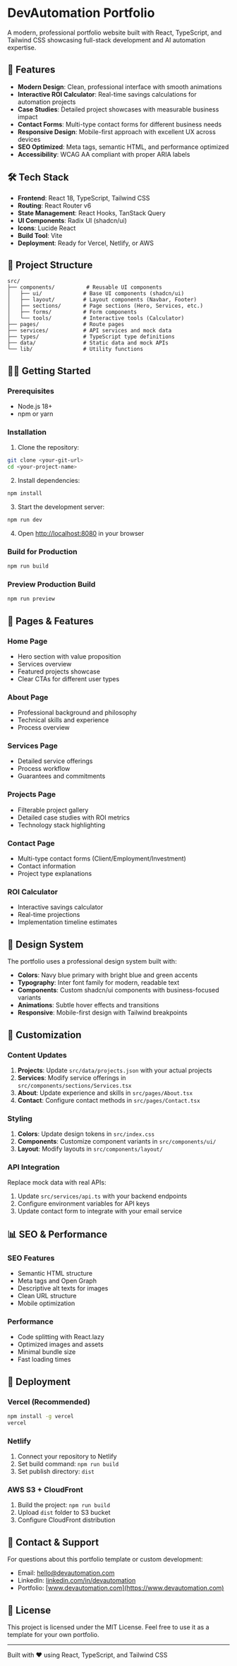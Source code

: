 # DevAutomation Portfolio

A modern, professional portfolio website built with React, TypeScript, and Tailwind CSS showcasing full-stack development and AI automation expertise.

## 🚀 Features

- **Modern Design**: Clean, professional interface with smooth animations
- **Interactive ROI Calculator**: Real-time savings calculations for automation projects
- **Case Studies**: Detailed project showcases with measurable business impact
- **Contact Forms**: Multi-type contact forms for different business needs
- **Responsive Design**: Mobile-first approach with excellent UX across devices
- **SEO Optimized**: Meta tags, semantic HTML, and performance optimized
- **Accessibility**: WCAG AA compliant with proper ARIA labels

## 🛠 Tech Stack

- **Frontend**: React 18, TypeScript, Tailwind CSS
- **Routing**: React Router v6
- **State Management**: React Hooks, TanStack Query
- **UI Components**: Radix UI (shadcn/ui)
- **Icons**: Lucide React
- **Build Tool**: Vite
- **Deployment**: Ready for Vercel, Netlify, or AWS

## 📁 Project Structure

```
src/
├── components/          # Reusable UI components
│   ├── ui/             # Base UI components (shadcn/ui)
│   ├── layout/         # Layout components (Navbar, Footer)
│   ├── sections/       # Page sections (Hero, Services, etc.)
│   ├── forms/          # Form components
│   └── tools/          # Interactive tools (Calculator)
├── pages/              # Route pages
├── services/           # API services and mock data
├── types/              # TypeScript type definitions
├── data/               # Static data and mock APIs
└── lib/                # Utility functions
```

## 🏃‍♂️ Getting Started

### Prerequisites

- Node.js 18+ 
- npm or yarn

### Installation

1. Clone the repository:
```bash
git clone <your-git-url>
cd <your-project-name>
```

2. Install dependencies:
```bash
npm install
```

3. Start the development server:
```bash
npm run dev
```

4. Open [http://localhost:8080](http://localhost:8080) in your browser

### Build for Production

```bash
npm run build
```

### Preview Production Build

```bash
npm run preview
```

## 📱 Pages & Features

### Home Page
- Hero section with value proposition
- Services overview
- Featured projects showcase
- Clear CTAs for different user types

### About Page
- Professional background and philosophy
- Technical skills and experience
- Process overview

### Services Page
- Detailed service offerings
- Process workflow
- Guarantees and commitments

### Projects Page
- Filterable project gallery
- Detailed case studies with ROI metrics
- Technology stack highlighting

### Contact Page
- Multi-type contact forms (Client/Employment/Investment)
- Contact information
- Project type explanations

### ROI Calculator
- Interactive savings calculator
- Real-time projections
- Implementation timeline estimates

## 🎨 Design System

The portfolio uses a professional design system built with:

- **Colors**: Navy blue primary with bright blue and green accents
- **Typography**: Inter font family for modern, readable text
- **Components**: Custom shadcn/ui components with business-focused variants
- **Animations**: Subtle hover effects and transitions
- **Responsive**: Mobile-first design with Tailwind breakpoints

## 🔧 Customization

### Content Updates

1. **Projects**: Update `src/data/projects.json` with your actual projects
2. **Services**: Modify service offerings in `src/components/sections/Services.tsx`
3. **About**: Update experience and skills in `src/pages/About.tsx`
4. **Contact**: Configure contact methods in `src/pages/Contact.tsx`

### Styling

1. **Colors**: Update design tokens in `src/index.css`
2. **Components**: Customize component variants in `src/components/ui/`
3. **Layout**: Modify layouts in `src/components/layout/`

### API Integration

Replace mock data with real APIs:

1. Update `src/services/api.ts` with your backend endpoints
2. Configure environment variables for API keys
3. Update contact form to integrate with your email service

## 📊 SEO & Performance

### SEO Features
- Semantic HTML structure
- Meta tags and Open Graph
- Descriptive alt texts for images
- Clean URL structure
- Mobile optimization

### Performance
- Code splitting with React.lazy
- Optimized images and assets
- Minimal bundle size
- Fast loading times

## 🚀 Deployment

### Vercel (Recommended)
```bash
npm install -g vercel
vercel
```

### Netlify
1. Connect your repository to Netlify
2. Set build command: `npm run build`
3. Set publish directory: `dist`

### AWS S3 + CloudFront
1. Build the project: `npm run build`
2. Upload `dist` folder to S3 bucket
3. Configure CloudFront distribution

## 📧 Contact & Support

For questions about this portfolio template or custom development:

- Email: hello@devautomation.com
- LinkedIn: [linkedin.com/in/devautomation](https://linkedin.com/in/devautomation)
- Portfolio: [www.devautomation.com](https://www.devautomation.com)

## 📄 License

This project is licensed under the MIT License. Feel free to use it as a template for your own portfolio.

---

Built with ❤️ using React, TypeScript, and Tailwind CSS
